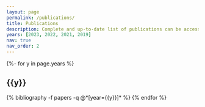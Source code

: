 ```yaml
---
layout: page
permalink: /publications/
title: Publications
description: Complete and up-to-date list of publications can be accessed via Google Scholar.
years: [2023, 2022, 2021, 2019]
nav: true
nav_order: 2
---
```

<!-- _pages/publications.md -->
<div class="publications">

{%- for y in page.years %}
  <h2 class="year">{{y}}</h2>
  {% bibliography -f papers -q @*[year={{y}}]* %}
{% endfor %}

</div>
